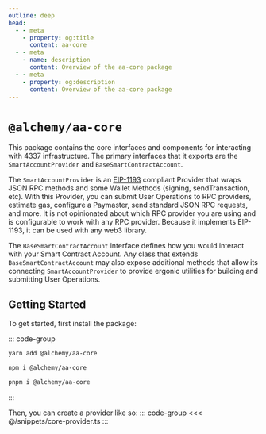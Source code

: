 ```yaml
---
outline: deep
head:
  - - meta
    - property: og:title
      content: aa-core
  - - meta
    - name: description
      content: Overview of the aa-core package
  - - meta
    - property: og:description
      content: Overview of the aa-core package
---
```


# `@alchemy/aa-core`

This package contains the core interfaces and components for interacting with 4337 infrastructure. The primary interfaces that it exports are the `SmartAccountProvider` and `BaseSmartContractAccount`.

The `SmartAccountProvider` is an [EIP-1193](https://eips.ethereum.org/EIPS/eip-1193) compliant Provider that wraps JSON RPC methods and some Wallet Methods (signing, sendTransaction, etc). With this Provider, you can submit User Operations to RPC providers, estimate gas, configure a Paymaster, send standard JSON RPC requests, and more. It is not opinionated about which RPC provider you are using and is configurable to work with any RPC provider. Because it implements EIP-1193, it can be used with any web3 library.

The `BaseSmartContractAccount` interface defines how you would interact with your Smart Contract Account. Any class that extends `BaseSmartContractAccount` may also expose additional methods that allow its connecting `SmartAccountProvider` to provide ergonic utilities for building and submitting User Operations.

## Getting Started

To get started, first install the package:

::: code-group

```bash [yarn]
yarn add @alchemy/aa-core
```

```bash [npm]
npm i @alchemy/aa-core
```

```bash [pnpm]
pnpm i @alchemy/aa-core
```

:::

Then, you can create a provider like so:
::: code-group
<<< @/snippets/core-provider.ts
:::
